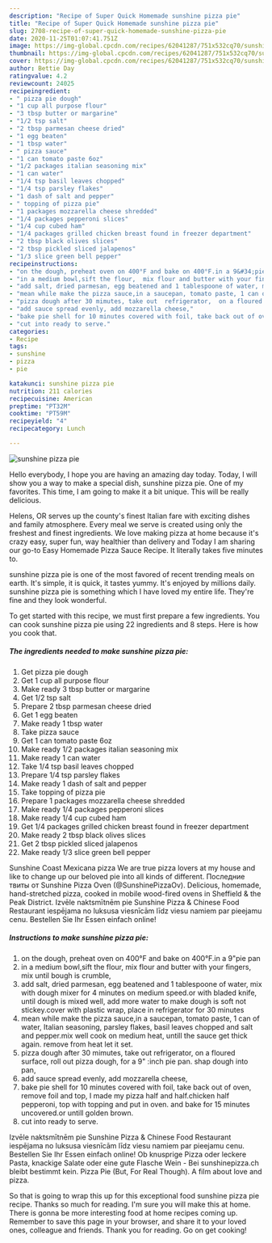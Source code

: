 ```yaml
---
description: "Recipe of Super Quick Homemade sunshine pizza pie"
title: "Recipe of Super Quick Homemade sunshine pizza pie"
slug: 2708-recipe-of-super-quick-homemade-sunshine-pizza-pie
date: 2020-11-25T01:07:41.751Z
image: https://img-global.cpcdn.com/recipes/62041287/751x532cq70/sunshine-pizza-pie-recipe-main-photo.jpg
thumbnail: https://img-global.cpcdn.com/recipes/62041287/751x532cq70/sunshine-pizza-pie-recipe-main-photo.jpg
cover: https://img-global.cpcdn.com/recipes/62041287/751x532cq70/sunshine-pizza-pie-recipe-main-photo.jpg
author: Bettie Day
ratingvalue: 4.2
reviewcount: 24025
recipeingredient:
- " pizza pie dough"
- "1 cup all purpose flour"
- "3 tbsp butter or margarine"
- "1/2 tsp salt"
- "2 tbsp parmesan cheese dried"
- "1 egg beaten"
- "1 tbsp water"
- " pizza sauce"
- "1 can tomato paste 6oz"
- "1/2 packages italian seasoning mix"
- "1 can water"
- "1/4 tsp basil leaves chopped"
- "1/4 tsp parsley flakes"
- "1 dash of salt and pepper"
- " topping of pizza pie"
- "1 packages mozzarella cheese shredded"
- "1/4 packages pepperoni slices"
- "1/4 cup cubed ham"
- "1/4 packages grilled chicken breast found in freezer department"
- "2 tbsp black olives slices"
- "2 tbsp pickled sliced jalapenos"
- "1/3 slice green bell pepper"
recipeinstructions:
- "on the dough, preheat oven on 400°F and bake on 400°F.in a 9&#34;pie pan"
- "in a medium bowl,sift the flour,  mix flour and butter with your fingers, mix until bough is crumble,"
- "add salt, dried parmesan, egg beatened and 1 tablespoone of water, mix with dough mixer for 4 minutes on medium speed.or with bladed knife, until dough is mixed well, add more water to make dough is soft not stickey.cover with plastic wrap, place in refrigerator for 30 minutes"
- "mean while make the pizza sauce,in a saucepan, tomato paste, 1 can of water, Italian seasoning, parsley flakes, basil leaves chopped and salt and pepper.mix well cook on medium heat, untill the sauce get thick again. remove from heat let it set."
- "pizza dough after 30 mimutes, take out  refrigerator,  on a floured surface, roll out pizza dough, for a 9&#34; :inch pie pan. shap dough into pan,"
- "add sauce spread evenly, add mozzarella cheese,"
- "bake pie shell for 10 minutes covered with foil, take back out of oven, remove foil and top,  I made my pizza half and half.chicken half pepperoni, top with topping and put in oven. and bake for 15 minutes uncovered.or untill golden brown."
- "cut into ready to serve."
categories:
- Recipe
tags:
- sunshine
- pizza
- pie

katakunci: sunshine pizza pie 
nutrition: 211 calories
recipecuisine: American
preptime: "PT32M"
cooktime: "PT59M"
recipeyield: "4"
recipecategory: Lunch

---
```



![sunshine pizza pie](https://img-global.cpcdn.com/recipes/62041287/751x532cq70/sunshine-pizza-pie-recipe-main-photo.jpg)

Hello everybody, I hope you are having an amazing day today. Today, I will show you a way to make a special dish, sunshine pizza pie. One of my favorites. This time, I am going to make it a bit unique. This will be really delicious.

Helens, OR serves up the county&#39;s finest Italian fare with exciting dishes and family atmosphere. Every meal we serve is created using only the freshest and finest ingredients. We love making pizza at home because it&#39;s crazy easy, super fun, way healthier than delivery and Today I am sharing our go-to Easy Homemade Pizza Sauce Recipe. It literally takes five minutes to.

sunshine pizza pie is one of the most favored of recent trending meals on earth. It's simple, it is quick, it tastes yummy. It's enjoyed by millions daily. sunshine pizza pie is something which I have loved my entire life. They're fine and they look wonderful.


To get started with this recipe, we must first prepare a few ingredients. You can cook sunshine pizza pie using 22 ingredients and 8 steps. Here is how you cook that.

<!--inarticleads1-->

##### The ingredients needed to make sunshine pizza pie:

1. Get  pizza pie dough
1. Get 1 cup all purpose flour
1. Make ready 3 tbsp butter or margarine
1. Get 1/2 tsp salt
1. Prepare 2 tbsp parmesan cheese dried
1. Get 1 egg beaten
1. Make ready 1 tbsp water
1. Take  pizza sauce
1. Get 1 can tomato paste 6oz
1. Make ready 1/2 packages italian seasoning mix
1. Make ready 1 can water
1. Take 1/4 tsp basil leaves chopped
1. Prepare 1/4 tsp parsley flakes
1. Make ready 1 dash of salt and pepper
1. Take  topping of pizza pie
1. Prepare 1 packages mozzarella cheese shredded
1. Make ready 1/4 packages pepperoni slices
1. Make ready 1/4 cup cubed ham
1. Get 1/4 packages grilled chicken breast found in freezer department
1. Make ready 2 tbsp black olives slices
1. Get 2 tbsp pickled sliced jalapenos
1. Make ready 1/3 slice green bell pepper


Sunshine Coast Mexicana pizza We are true pizza lovers at my house and like to change up our beloved pie into all kinds of different. Последние твиты от Sunshine Pizza Oven (@SunshinePizzaOv). Delicious, homemade, hand-stretched pizza, cooked in mobile wood-fired ovens in Sheffield &amp; the Peak District. Izvēle naktsmītnēm pie Sunshine Pizza &amp; Chinese Food Restaurant iespējama no luksusa viesnīcām līdz viesu namiem par pieejamu cenu. Bestellen Sie Ihr Essen einfach online! 

<!--inarticleads2-->

##### Instructions to make sunshine pizza pie:

1. on the dough, preheat oven on 400°F and bake on 400°F.in a 9&#34;pie pan
1. in a medium bowl,sift the flour,  mix flour and butter with your fingers, mix until bough is crumble,
1. add salt, dried parmesan, egg beatened and 1 tablespoone of water, mix with dough mixer for 4 minutes on medium speed.or with bladed knife, until dough is mixed well, add more water to make dough is soft not stickey.cover with plastic wrap, place in refrigerator for 30 minutes
1. mean while make the pizza sauce,in a saucepan, tomato paste, 1 can of water, Italian seasoning, parsley flakes, basil leaves chopped and salt and pepper.mix well cook on medium heat, untill the sauce get thick again. remove from heat let it set.
1. pizza dough after 30 mimutes, take out  refrigerator,  on a floured surface, roll out pizza dough, for a 9&#34; :inch pie pan. shap dough into pan,
1. add sauce spread evenly, add mozzarella cheese,
1. bake pie shell for 10 minutes covered with foil, take back out of oven, remove foil and top,  I made my pizza half and half.chicken half pepperoni, top with topping and put in oven. and bake for 15 minutes uncovered.or untill golden brown.
1. cut into ready to serve.


Izvēle naktsmītnēm pie Sunshine Pizza &amp; Chinese Food Restaurant iespējama no luksusa viesnīcām līdz viesu namiem par pieejamu cenu. Bestellen Sie Ihr Essen einfach online! Ob knusprige Pizza oder leckere Pasta, knackige Salate oder eine gute Flasche Wein - Bei sunshinepizza.ch bleibt bestimmt kein. Pizza Pie (But, For Real Though). A film about love and pizza. 

So that is going to wrap this up for this exceptional food sunshine pizza pie recipe. Thanks so much for reading. I'm sure you will make this at home. There is gonna be more interesting food at home recipes coming up. Remember to save this page in your browser, and share it to your loved ones, colleague and friends. Thank you for reading. Go on get cooking!
